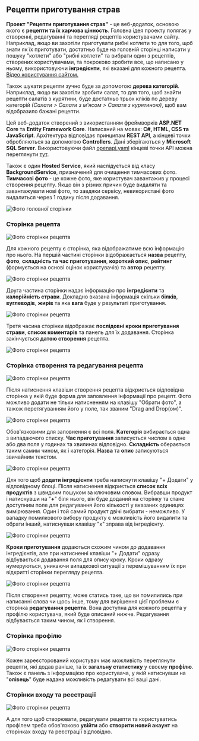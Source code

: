 ## Рецепти приготування страв
**Проект "Рецепти приготування страв"** - це веб-додаток, основою якого є **рецепти та їх харчова цінность**. Головна ідея проекту полягає у створенні, редагуванні та перегляді рецептів користувачами сайту. Наприклад, якщо ви захотіли приготувати рибні котлети то для того, щоб знати як їх приготувати, достатньо буде на головній сторінці написати у пошуку "котлети" або "рибні котлети" та вибрати один з рецептів, створених користувачами, та покроково зробити все, що написано у ньому, використовуючи **інгредієнти**, які вказані для кожного рецепта. [Відео користування сайтом.](https://www.youtube.com/watch?v=AAtlV8M_Plo)

Також шукати рецепти зучно буде за допомогою **дерева категорій**. Наприклад, якщо ви захотіли зробити салат, то для того, щоб знайти рецепти салатів з курятини, буде достатньо трьох кліків по дереву категорій _(Салати > Салати з м'ясом > Салати з курятиною)_, щоб вам відобразило бажані рецепти. 

Цей веб-додаток створений з використанням фреймворків **ASP.NET Core** та **Entity Framework Core**. Написаний на мовах: **C#, HTML, CSS та JavaScript**. Архітектура відповідає принципам **REST API**, а кінцеві точки обробляються за допомогою **Controllers**. Дані зберігаються у **Microsoft SQL Server**. Використовуючи файл [openapi.yaml](/openapi.yaml) кінцеві точки АPI можна переглянути [тут](https://editor.swagger.io/).

Також є один **Hosted Service**, який наслідується від класу **BackgroundService**, призначений для очищення тимчасових фото. **Тимчасові фото** - це кожне фото, яке користувач завантажив у процесі створення рецепту. Якщо він з різних причин буде видаляти та завантажувати нові фото, то завдяки сервісу, невикористані фото видалиться через 1 годину після додавання.

![Фото головної сторінки](Screenshots/головна.jpg)

### Сторінка рецепта

![Фото сторінки рецепта](Screenshots/рецепт1.jpg)

Для кожного рецепту є сторінка, яка відображатиме всю інформацію про нього. На першій частині сторінки відображається **назва** рецепту, **фото**, **складність та час приготування**, **короткий опис**, **рейтинг** (формується на основі оцінок користувачів) та **автор** рецепту.

![Фото сторінки рецепта](Screenshots/рецепт2.jpg)

Друга частина сторінки надає інформацію про **інгредієнти** та **калорійність страви**. Докладно вказана інформація скільки **білків**, **вуглеводів**, **жирів** та яка **вага** буде у результаті приготування.

![Фото сторінки рецепта](Screenshots/рецепт3.jpg)

Третя часина сторінки відображає **послідовні кроки приготування страви**, **список коментарів** та панель для їх додавання. Сторінка закінчується **датою створення** рецепта.

![Фото сторінки рецепта](Screenshots/рецепт4.jpg)

### Сторінка створення та редагування рецепта

![Фото сторінки рецепта](Screenshots/створення1.jpg)

Після натиснення клавіши створення рецепта відкриється відповідна сторінка у якій буде форма для заповлення інформації про рецепт. Фото можливо додати не тільки натисненням на клавішу "Обрати фото", а тажож перетягуванням його у поле, так званим "Drag and Drop(ом)".

![Фото сторінки рецепта](Screenshots/створення2.jpg)

Обов'язковими для заповнення є всі поля. **Категорія** вибирається одна з випадаючого списку. **Час приготування** записується числом в одне або два поля у годинах та хвилинах відповідно. **Складність** оберається таким самим чином, як і категорія. **Назва** та **опис** записуються звичайним текстом.

![Фото сторінки рецепта](Screenshots/створення3.jpg)

Для того щоб **додати інгредієнти** треба написнути клавішу "+ Додати" у відповідному блоці. Після натиснення відкриється **список всіх продуктів** з швидким пошуком за ключовим словом. Вибравши продукт і натиснувши на "**+**" біля нього, він буде доданий на сторінку та стане доступним поле для редагування його кількості у вказаних одиницях вимірювання. Один і той самий продукт двічі вибрати - неможливо. У вападку помилкового вибору продукту є можливість його видалити та обрати інший, натиснувши клавішу "x" зправа від інгредієнту.

![Фото сторінки рецепта](Screenshots/створення4.jpg)

**Кроки приготування** додаються схожим чином до додавання інгредієнтів, але при натисненні клавіши "+ Додати" одразу відбувається додавання поля для опису кроку. Кроки одразу нумеруються, уникаючи випадкової ситуації з перемішуванням їх при відкритті сторінки перегляду рецепта.

![Фото сторінки рецепта](Screenshots/редагування.jpg)

Після створення рецепту, може статись таке, що ви помилились при написанні слова чи щось інше, тому для вирішення цієї проблеми є сторінка **редагування рецепта**. Вона доступна для кожного рецепта у профілю користувача, який буде описаний нижче. Редагування відбувається таким чином, як і створення.

### Сторінка профілю

![Фото сторінки рецепта](Screenshots/профіль.jpg)

Кожен зареєсторований користувач має можливість переглянути рецепти, які додав раніше, та їх **загальну статистику** у своєму **профілю**. Також є панель з інформацією про користувача, у якій натиснувши на "**олівець**" буде надана можливість редагувати всі ваші дані.

### Сторінки входу та реєстрації

![Фото сторінки рецепта](Screenshots/вхід.jpg)

А для того щоб створювати, редагувати рецепти та користуватись профілем треба обов'язково **увійти** або **створити новий акаунт** на сторінках входу та реєстрації відповідно.
